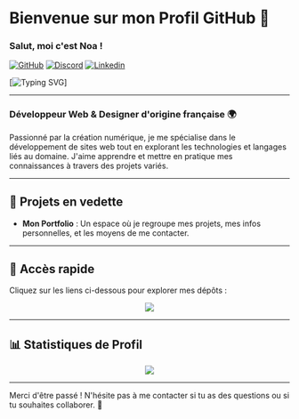 
# Bienvenue sur mon Profil GitHub 👋
### Salut, moi c'est Noa !

[![GitHub](https://img.shields.io/badge/NoaKajou-333333?logo=Github&logoColor=white)](https://github.com/NoaKajou) 
[![Discord](https://img.shields.io/badge/Kaneki1394_-5865F2?logo=Discord&logoColor=white)](https://discord.com/users/702504146250760273) 
[![Linkedin](https://img.shields.io/badge/NoaR-blue?logo=Linkedin&logoColor=white)](https://www.linkedin.com/in/noa-rafrafi-a0bb33311/)

[![Typing SVG](https://readme-typing-svg.demolab.com?font=Fira+Code&pause=1000&width=435&lines=TOUT+EST+POSSIBLE+AVEC+LA+CARTE+KIWI)]

---

### Développeur Web & Designer d'origine française 🌍  
Passionné par la création numérique, je me spécialise dans le développement de sites web tout en explorant les technologies et langages liés au domaine. J'aime apprendre et mettre en pratique mes connaissances à travers des projets variés.

---

## 🚀 Projets en vedette  
- **Mon Portfolio** : Un espace où je regroupe mes projets, mes infos personnelles, et les moyens de me contacter.

---

## 🔗 Accès rapide  
Cliquez sur les liens ci-dessous pour explorer mes dépôts :

<div align="center">
  <a href="https://github.com/NoaKajou/portfolio#readme"><img src="https://img.shields.io/badge/Portfolio-333333?logo=Github&logoColor=white"/></a>
</div>

---

## 📊 Statistiques de Profil  
<div align='center'>
  <a href="https://github.com/NoaKajou">
    <img src="https://komarev.com/ghpvc/?username=NoaKajou&color=69a5dc&style=flat&label=Vues+du+profil"/>
  </a>
</div>

---

Merci d'être passé ! N'hésite pas à me contacter si tu as des questions ou si tu souhaites collaborer. 🤝

